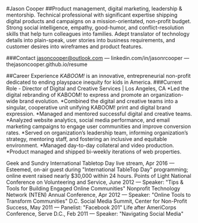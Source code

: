 #Jason Cooper
##Product management, digital marketing, leadership & mentorship.
Technical professional with significant expertise shipping digital products and campaigns on a mission-orientated, non-profit budget. Strong social intelligence, empathy, good-humor, and conflict-resolution skills that help turn colleagues into families. Adept translator of technology details into plain-speak, user stories into business requirements, and customer desires into wireframes and product features.

###Contact
jasoncooper@outlook.com &mdash; linkedin.com/in/jasonrcooper &mdash; thejasoncooper.github.io/resume

##Career Experience
*KABOOM!* is an  innovative, entrepreneurial non-profit dedicated to ending playspace inequity for kids in America.
###Current Role - Director of Digital and Creative Services | Los Angeles, CA
*Led the digital rebranding of KABOOM! to express and promote an organization-wide brand evolution.
*Combined the digital and creative teams into a singular, cooperative unit unifying KABOOM! print and digital brand expression.
*Managed and mentored successful digital and creative teams.
*Analyzed website analytics, social media performance, and email marketing campaigns to engage user communities and improve conversion rates.
*Served on organization’s leadership team, informing organization’s strategy, mentoring staff, and fostering an inclusive and equitable environment.
*Managed day-to-day collateral and video production.
*Product managed and shipped bi-weekly iterations of web properties.

Geek and Sundry International Tabletop Day live stream, Apr 2016 — Esteemed, on-air guest during "International TableTop Day" programming; online event raised nearly $30,000 within 24 hours.
Points of Light National Conference on Volunteering and Service, June 2012 — Speaker: "Tips & Tools for Building Engaged Online Communities"
Nonprofit Technology Network‎ (NTEN) Annual Conference, Apr 2012 — Speaker: "Online Tools to Transform Communities"
D.C. Social Media Summit, Center for Non-Profit Success, May 2011 — Panelist: "Facebook 201"
Life after AmeriCorps Conference, Serve D.C., Feb 2011 — Speaker: "Navigating Social Media"

